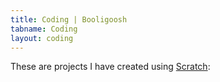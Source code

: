 ```yaml
---
title: Coding | Booligoosh
tabname: Coding
layout: coding
---
```

These are projects I have created using [Scratch][scratch]:

[scratch]: https://scratch.mit.edu/about/